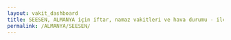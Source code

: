 ```yaml
---
layout: vakit_dashboard
title: SEESEN, ALMANYA için iftar, namaz vakitleri ve hava durumu - ilçe/eyalet seç
permalink: /ALMANYA/SEESEN/
---
```


<script type="text/javascript">
  var GLOBAL_COUNTRY = 'ALMANYA';
  var GLOBAL_CITY = 'SEESEN';
  var GLOBAL_STATE = '';
  var lat = 72;
  var lon = 21;
</script>
